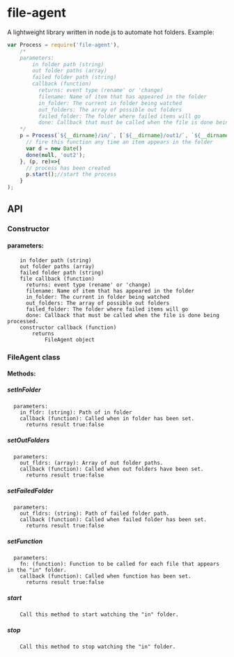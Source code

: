 # file-agent
A lightweight library written in node.js to automate hot folders.
Example:
```js
var Process = require('file-agent'),
    /*
    parameters:
        in folder path (string)
        out folder paths (array)
        failed folder path (string)
        callback (function)
          returns: event type (rename' or 'change)
          filename: Name of item that has appeared in the folder
          in_folder: The current in folder being watched
          out_folders: The array of possible out folders
          failed_folder: The folder where failed items will go
          done: Callback that must be called when the file is done being processed.
    */
    p = Process(`${__dirname}/in/`, [`${__dirname}/out1/`, `${__dirname}/out2/`], `${__dirname}/failed/`, (eventType, filename, in_folder, out_folders, failed_folder, done)=>{
      // fire this function any time an item appears in the folder
      var d = new Date()
      done(null, 'out2');
    }, (p, re)=>{
      // process has been created
      p.start();//start the process
    }
);
```
## API
### Constructor
#### parameters:
        in folder path (string)
        out folder paths (array)
        failed folder path (string)
        file callback (function)
          returns: event type (rename' or 'change)
          filename: Name of item that has appeared in the folder
          in_folder: The current in folder being watched
          out_folders: The array of possible out folders
          failed_folder: The folder where failed items will go
          done: Callback that must be called when the file is done being processed.
        constructor callback (function)
            returns 
                FileAgent object

### FileAgent class
#### Methods:
##### setInFolder 
      parameters:
        in_fldr: (string): Path of in folder
        callback (function): Called when in folder has been set.
          returns result true:false
          
##### setOutFolders
      parameters:
        out_fldrs: (array): Array of out folder paths.
        callback (function): Called when out folders have been set.
          returns result true:false

##### setFailedFolder
      parameters:
        out_fldrs: (string): Path of failed folder path.
        callback (function): Called when failed folder has been set.
          returns result true:false
          
##### setFunction
      parameters:
        fn: (function): Function to be called for each file that appears in the "in" folder.
        callback (function): Called when function has been set.
          returns result true:false
          
##### start
        Call this method to start watching the "in" folder.
    
##### stop
        Call this method to stop watching the "in" folder.

